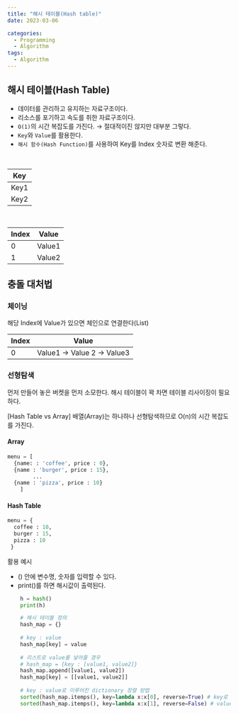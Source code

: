 ```yaml
---
title: "해시 테이블(Hash table)"
date: 2023-03-06

categories:
  - Programming
  - Algorithm
tags:
  - Algorithm  
---
```


## 해시 테이블(Hash Table)
- 데이터를 관리하고 유지하는 자료구조이다.
- 리소스를 포기하고 속도를 취한 자료구조이다.
- `O(1)`의 시간 복잡도를 가진다. → 절대적이진 않지만 대부분 그렇다.
- `Key`와 `Value`를 활용한다.
- `해시 함수(Hash Function)`를 사용하여 Key를 Index 숫자로 변환 해준다.

<br>

| Key |
| --- |
| Key1 |
| Key2 |

<br>

| Index | Value |
| --- | --- |
| 0 | Value1 |
| 1 | Value2 |
    
## 충돌 대처법
### 체이닝
해당 Index에 Value가 있으면 체인으로 연결한다(List)
        
| Index | Value |
| --- | --- |
| 0 | Value1 → Value 2 → Value3 |

### 선형탐색
먼저 만들어 놓은 버켓을 먼저 소모한다.
해시 테이블이 꽉 차면 테이블 리사이징이 필요하다.
        
    
[Hash Table vs Array]
배열(Array)는 하나하나 선형탐색하므로 O(n)의 시간 복잡도를 가진다.
    
#### Array
```python
menu = [
  {name: : 'coffee', price : 0},
  {name : 'burger', price : 15},
    	...
  {name : 'pizza', price : 10}
    ]
```
    
#### Hash Table
    
```python
menu = {
  coffee : 10,
  burger : 15,
  pizza : 10
 }
```
    
활용 예시
- () 안에 변수명, 숫자를 입력할 수 있다.
- print()를 하면 해시값이 출력된다.
    
```python
    h = hash()
    print(h)
```
    
```python
    # 해시 테이블 정의
    hash_map = {}
    
    # key : value
    hash_map[key] = value
    
    # 리스트로 value를 넣어줄 경우
    # hash_map = {key : [value1, value2]}
    hash_map.append([value1, value2])
    hash_map[key] = [[value1, value2]]
    
    # key : value로 이루어진 dictionary 정렬 방법
    sorted(hash_map.itemps(), key=lambda x:x[0], reverse=True) # key로 내림차순 정렬
    sorted(hash_map.itemps(), key=lambda x:x[1], reverse=False) # value로 오름차순 정렬
```
